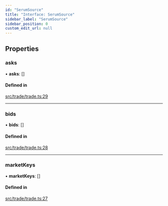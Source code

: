 ```yaml
---
id: "SerumSource"
title: "Interface: SerumSource"
sidebar_label: "SerumSource"
sidebar_position: 0
custom_edit_url: null
---
```


## Properties

### asks

• **asks**: []

#### Defined in

[src/trade/trade.ts:29](https://github.com/alpha-defi/raydium-sdk/blob/ce1010a/src/trade/trade.ts#L29)

___

### bids

• **bids**: []

#### Defined in

[src/trade/trade.ts:28](https://github.com/alpha-defi/raydium-sdk/blob/ce1010a/src/trade/trade.ts#L28)

___

### marketKeys

• **marketKeys**: []

#### Defined in

[src/trade/trade.ts:27](https://github.com/alpha-defi/raydium-sdk/blob/ce1010a/src/trade/trade.ts#L27)
